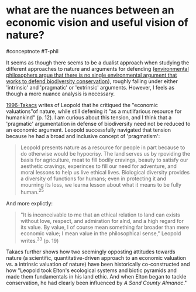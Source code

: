 # what are the nuances between an economic vision and useful vision of nature?
#conceptnote #T-phil 

It seems as though there seems to be a dualist approach when studying the different approaches to nature and arguments for defending ([environmental philosophers argue that there is no single environmental argument that works to defend biodiversity conservation](environmental%20philosophers%20argue%20that%20there%20is%20no%20single%20environmental%20argument%20that%20works%20to%20defend%20biodiversity%20conservation.md)), roughly falling under either 'intrinsic' and 'pragmatic' or 'extrinsic' arguments. However, I feels as though a more nuance analysis is necessary. 

[1996-Takacs](1996-Takacs.md) writes of Leopold that he critiqued the "economic valuations"of nature, while still defening it "as a mutlifarious resource for humankind" (p. 12). I am curious about this tension, and I think that a 'pragmatic' argumentation in defense of biodiversity need not be reduced to an economic argument. Leopold successfully navigated that tension because he had a broad and inclusive concept of 'pragmatism': 
> Leopold presents nature as a resource for people in part because to do otherwise would be hypocrisy. The land serves us by rpoviding the basis for agriculture, meat to fill bodily cravings, beauty to satisfy our aesthetic cravings, experinces to fill our need for adventure, and moral lessons to help us live ethical lives. Biological diversity provides a diversity of functions for humans; even in protecting it and mourning its loss, we learna lesson about what it means to be fully human.<sup>25</sup>

And more explictly: 
> "It is inconceivable to me that an ethical relation to land can exists without love, respect, and admiration for alnd, and a high regard for its value. By value, I of course mean something far broader than mere economic value; I mean value in the philosophical sense," Leopold writes.<sup>33</sup> (p. 19)

Takacs further shows how two seemingly opposting attitudes towards nature (a scientific, quantitative-driven approach to an economic valuation vs. a intrinsic valuation of nature) have been historically co-constructed and how "Leopold took Elton's ecological systems and biotic pyramids and made them fundamentals in his land ethic. And when Elton began to tackle conservation, he had clearly been influenced by *A Sand County Almanac*."
